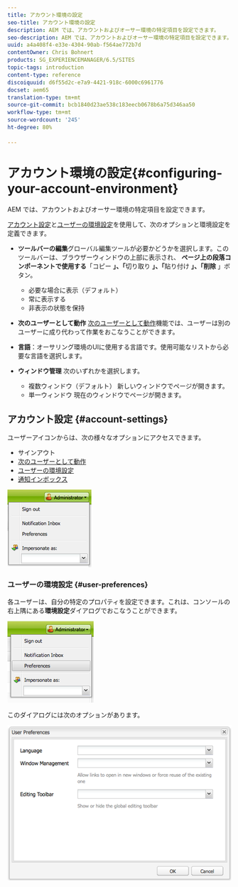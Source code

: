 ```yaml
---
title: アカウント環境の設定
seo-title: アカウント環境の設定
description: AEM では、アカウントおよびオーサー環境の特定項目を設定できます。
seo-description: AEM では、アカウントおよびオーサー環境の特定項目を設定できます。
uuid: a4a408f4-e33e-4304-90ab-f564ae772b7d
contentOwner: Chris Bohnert
products: SG_EXPERIENCEMANAGER/6.5/SITES
topic-tags: introduction
content-type: reference
discoiquuid: d6f55d2c-e7a9-4421-918c-6000c6961776
docset: aem65
translation-type: tm+mt
source-git-commit: bcb1840d23ae538c183eecb0678b6a75d346aa50
workflow-type: tm+mt
source-wordcount: '245'
ht-degree: 80%

---
```



# アカウント環境の設定{#configuring-your-account-environment}

AEM では、アカウントおよびオーサー環境の特定項目を設定できます。

[アカウント設定](#account-settings)と[ユーザーの環境設定](#user-preferences)を使用して、次のオプションと環境設定を定義できます。

* **ツールバーの編集**&#x200B;グローバル編集ツールが必要かどうかを選択します。このツールバーは、ブラウザーウィンドウの上部に表示され、 
**ページ上の段落コンポーネントで使用する**「コピー **」、「**&#x200B;切り取り **」、「**&#x200B;貼り付け **」、「削除** 」ボタン。

   * 必要な場合に表示（デフォルト）
   * 常に表示する
   * 非表示の状態を保持

* **次のユーザーとして動作**
[次のユーザーとして動作](/help/sites-administering/security.md#impersonating-another-user)機能では、ユーザーは別のユーザーに成り代わって作業をおこなうことができます。

* **言語**：オーサリング環境のUIに使用する言語です。使用可能なリストから必要な言語を選択します。

* **ウィンドウ管理**
次のいずれかを選択します。

   * 複数ウィンドウ（デフォルト）
新しいウィンドウでページが開きます。
   * 単一ウィンドウ
現在のウィンドウでページが開きます。

## アカウント設定 {#account-settings}

ユーザーアイコンからは、次の様々なオプションにアクセスできます。

* サインアウト
* [次のユーザーとして動作](/help/sites-administering/security.md#impersonating-another-user)
* [ユーザーの環境設定](#user-preferences)
* [通知インボックス](/help/sites-classic-ui-authoring/author-env-inbox.md)

![chlimage_1-122](assets/chlimage_1-122.png)

### ユーザーの環境設定 {#user-preferences}

各ユーザーは、自分の特定のプロパティを設定できます。これは、コンソールの右上隅にある&#x200B;**環境設定**&#x200B;ダイアログでおこなうことができます。

![screen_shot_2012-02-08at105033am](assets/screen_shot_2012-02-08at105033am.png)

このダイアログには次のオプションがあります。

![chlimage_1-123](assets/chlimage_1-123.png)
